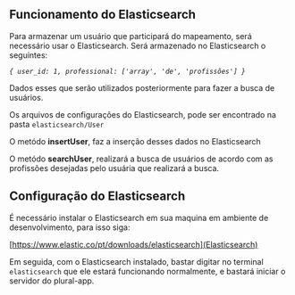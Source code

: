 ## Funcionamento do Elasticsearch

Para armazenar um usuário que participará do mapeamento, será necessário usar o Elasticsearch.
Será armazenado no Elasticsearch o seguintes:

_`{ user_id: 1, professional: ['array', 'de', 'profissões'] }`_

Dados esses que serão utilizados posteriormente para fazer a busca de usuários.

Os arquivos de configurações do Elasticsearch, pode ser encontrado na pasta
`elasticsearch/User`

O metódo **insertUser**, faz a inserção desses dados no Elasticsearch

O metódo **searchUser**, realizará a busca de usuários de acordo com as profissões desejadas pelo usuária que realizará a busca.

## Configuração do Elasticsearch

É necessário instalar o Elasticsearch em sua maquina em ambiente de desenvolvimento, para isso siga:

[https://www.elastic.co/pt/downloads/elasticsearch](Elasticsearch)

Em seguida, com o Elasticsearch instalado, bastar digitar no terminal `elasticsearch` que ele estará funcionando normalmente, e bastará iniciar o servidor do plural-app.
